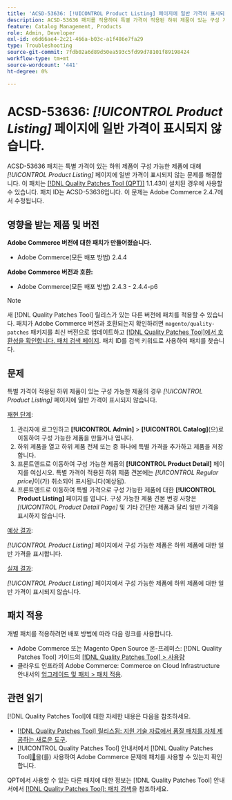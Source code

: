 ```yaml
---
title: 'ACSD-53636: [!UICONTROL Product Listing] 페이지에 일반 가격이 표시되지 않습니다.'
description: ACSD-53636 패치를 적용하여 특별 가격이 적용된 하위 제품이 있는 구성 가능한 제품의 경우 *[!UICONTROL Product Listing]* 페이지에 일반 가격이 표시되지 않는 Adobe Commerce 문제를 해결합니다.
feature: Catalog Management, Products
role: Admin, Developer
exl-id: e6d66ae4-2c21-466a-b03c-a1f486e7fa29
type: Troubleshooting
source-git-commit: 7fdb02a6d89d50ea593c5fd99d78101f89198424
workflow-type: tm+mt
source-wordcount: '441'
ht-degree: 0%

---
```


# ACSD-53636: *[!UICONTROL Product Listing]* 페이지에 일반 가격이 표시되지 않습니다.

ACSD-53636 패치는 특별 가격이 있는 하위 제품이 구성 가능한 제품에 대해 *[!UICONTROL Product Listing]* 페이지에 일반 가격이 표시되지 않는 문제를 해결합니다. 이 패치는 [[!DNL Quality Patches Tool (QPT)]](https://experienceleague.adobe.com/ko/docs/commerce-operations/tools/quality-patches-tool/quality-patches-tool-to-self-serve-quality-patches) 1.1.43이 설치된 경우에 사용할 수 있습니다. 패치 ID는 ACSD-53636입니다. 이 문제는 Adobe Commerce 2.4.7에서 수정됩니다.

## 영향을 받는 제품 및 버전

**Adobe Commerce 버전에 대한 패치가 만들어졌습니다.**

* Adobe Commerce(모든 배포 방법) 2.4.4

**Adobe Commerce 버전과 호환:**

* Adobe Commerce(모든 배포 방법) 2.4.3 - 2.4.4-p6

>[!NOTE]
>
>새 [!DNL Quality Patches Tool] 릴리스가 있는 다른 버전에 패치를 적용할 수 있습니다. 패치가 Adobe Commerce 버전과 호환되는지 확인하려면 `magento/quality-patches` 패키지를 최신 버전으로 업데이트하고 [[!DNL Quality Patches Tool]에서 호환성을 확인합니다. 패치 검색 페이지](https://experienceleague.adobe.com/tools/commerce-quality-patches/index.html?lang=ko). 패치 ID를 검색 키워드로 사용하여 패치를 찾습니다.

## 문제

특별 가격이 적용된 하위 제품이 있는 구성 가능한 제품의 경우 *[!UICONTROL Product Listing]* 페이지에 일반 가격이 표시되지 않습니다.

<u>재현 단계</u>:

1. 관리자에 로그인하고 **[!UICONTROL Admin]** > **[!UICONTROL Catalog]**(으)로 이동하여 구성 가능한 제품을 만들거나 엽니다.
2. 하위 제품을 열고 하위 제품 전체 또는 중 하나에 특별 가격을 추가하고 제품을 저장합니다.
3. 프론트엔드로 이동하여 구성 가능한 제품의 **[!UICONTROL Product Detail]** 페이지를 여십시오. 특별 가격이 적용된 하위 제품 견본에는 *[!UICONTROL Regular price]*&#x200B;이(가) 취소되어 표시됩니다(예상됨).
4. 프론트엔드로 이동하여 특별 가격으로 구성 가능한 제품에 대한 **[!UICONTROL Product Listing]** 페이지를 엽니다. 구성 가능한 제품 견본 변경 사항은 *[!UICONTROL Product Detail Page]* 및 기타 간단한 제품과 달리 일반 가격을 표시하지 않습니다.

<u>예상 결과</u>:

*[!UICONTROL Product Listing]* 페이지에서 구성 가능한 제품은 하위 제품에 대한 일반 가격을 표시합니다.

<u>실제 결과</u>:

*[!UICONTROL Product Listing]* 페이지에서 구성 가능한 제품에 하위 제품에 대한 일반 가격이 표시되지 않습니다.

## 패치 적용

개별 패치를 적용하려면 배포 방법에 따라 다음 링크를 사용합니다.

* Adobe Commerce 또는 Magento Open Source 온-프레미스: [!DNL Quality Patches Tool] 가이드의 [[!DNL Quality Patches Tool] > 사용량](/help/tools/quality-patches-tool/usage.md)
* 클라우드 인프라의 Adobe Commerce: Commerce on Cloud Infrastructure 안내서의 [업그레이드 및 패치 > 패치 적용](https://experienceleague.adobe.com/docs/commerce-cloud-service/user-guide/develop/upgrade/apply-patches.html?lang=ko).

## 관련 읽기

[!DNL Quality Patches Tool]에 대한 자세한 내용은 다음을 참조하세요.

* [[!DNL Quality Patches Tool] 릴리스됨: 지원 기술 자료에서 품질 패치를 자체 제공하는 새로운 도구](https://experienceleague.adobe.com/ko/docs/commerce-operations/tools/quality-patches-tool/quality-patches-tool-to-self-serve-quality-patches).
* [!UICONTROL Quality Patches Tool] 안내서에서  [!DNL Quality Patches Tool][&#128279;](/help/tools/quality-patches-tool/patches-available-in-qpt/check-patch-for-magento-issue-with-magento-quality-patches.md)을(를) 사용하여 Adobe Commerce 문제에 패치를 사용할 수 있는지 확인합니다.


QPT에서 사용할 수 있는 다른 패치에 대한 정보는 [!DNL Quality Patches Tool] 안내서에서 [[!DNL Quality Patches Tool]: 패치 검색](https://experienceleague.adobe.com/tools/commerce-quality-patches/index.html?lang=ko)을 참조하세요.
